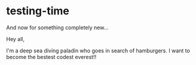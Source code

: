 # testing-time
And now for something completely new...

Hey all,

I'm a deep sea diving paladin who goes in search of hamburgers. 
I want to become the bestest codest everest!!
